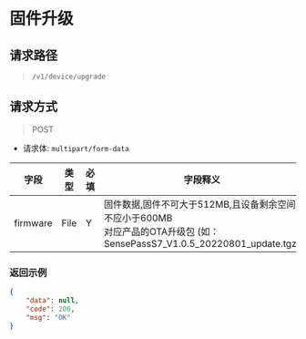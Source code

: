 # 固件升级

## 请求路径

> `/v1/device/upgrade`

## 请求方式

> POST

- 请求体: `multipart/form-data`

| 字段     | 类型 | 必填 | 字段释义                                                     |
| -------- | ---- | ---- | ------------------------------------------------------------ |
| firmware | File | Y    | 固件数据,固件不可大于512MB,且设备剩余空间不应小于600MB<br>对应产品的OTA升级包 (如：SensePassS7_V1.0.5_20220801_update.tgz) |



### 返回示例

```json
{
    "data": null,
    "code": 200,
    "msg": "OK"
}
```